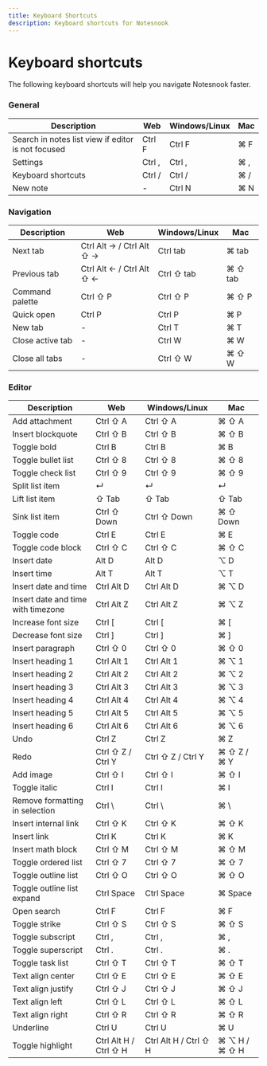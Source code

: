```yaml
---
title: Keyboard Shortcuts
description: Keyboard shortcuts for Notesnook
---
```


# Keyboard shortcuts

The following keyboard shortcuts will help you navigate Notesnook faster.

### General

| Description | Web | Windows/Linux | Mac |
| --- | --- | --- | --- |
| Search in notes list view if editor is not focused | Ctrl F | Ctrl F | ⌘ F |
| Settings | Ctrl , | Ctrl , | ⌘ , |
| Keyboard shortcuts | Ctrl / | Ctrl / | ⌘ / |
| New note | - | Ctrl N | ⌘ N |

### Navigation

| Description | Web | Windows/Linux | Mac |
| --- | --- | --- | --- |
| Next tab | Ctrl Alt → / Ctrl Alt ⇧ → | Ctrl tab | ⌘ tab |
| Previous tab | Ctrl Alt ← / Ctrl Alt ⇧ ← | Ctrl ⇧ tab | ⌘ ⇧ tab |
| Command palette | Ctrl ⇧ P | Ctrl ⇧ P | ⌘ ⇧ P |
| Quick open | Ctrl P | Ctrl P | ⌘ P |
| New tab | - | Ctrl T | ⌘ T |
| Close active tab | - | Ctrl W | ⌘ W |
| Close all tabs | - | Ctrl ⇧ W | ⌘ ⇧ W |

### Editor

| Description | Web | Windows/Linux | Mac |
| --- | --- | --- | --- |
| Add attachment | Ctrl ⇧ A | Ctrl ⇧ A | ⌘ ⇧ A |
| Insert blockquote | Ctrl ⇧ B | Ctrl ⇧ B | ⌘ ⇧ B |
| Toggle bold | Ctrl B | Ctrl B | ⌘ B |
| Toggle bullet list | Ctrl ⇧ 8 | Ctrl ⇧ 8 | ⌘ ⇧ 8 |
| Toggle check list | Ctrl ⇧ 9 | Ctrl ⇧ 9 | ⌘ ⇧ 9 |
| Split list item | ↵ | ↵ | ↵ |
| Lift list item | ⇧ Tab | ⇧ Tab | ⇧ Tab |
| Sink list item | Ctrl ⇧ Down | Ctrl ⇧ Down | ⌘ ⇧ Down |
| Toggle code | Ctrl E | Ctrl E | ⌘ E |
| Toggle code block | Ctrl ⇧ C | Ctrl ⇧ C | ⌘ ⇧ C |
| Insert date | Alt D | Alt D | ⌥ D |
| Insert time | Alt T | Alt T | ⌥ T |
| Insert date and time | Ctrl Alt D | Ctrl Alt D | ⌘ ⌥ D |
| Insert date and time with timezone | Ctrl Alt Z | Ctrl Alt Z | ⌘ ⌥ Z |
| Increase font size | Ctrl [ | Ctrl [ | ⌘ [ |
| Decrease font size | Ctrl ] | Ctrl ] | ⌘ ] |
| Insert paragraph | Ctrl ⇧ 0 | Ctrl ⇧ 0 | ⌘ ⇧ 0 |
| Insert heading 1 | Ctrl Alt 1 | Ctrl Alt 1 | ⌘ ⌥ 1 |
| Insert heading 2 | Ctrl Alt 2 | Ctrl Alt 2 | ⌘ ⌥ 2 |
| Insert heading 3 | Ctrl Alt 3 | Ctrl Alt 3 | ⌘ ⌥ 3 |
| Insert heading 4 | Ctrl Alt 4 | Ctrl Alt 4 | ⌘ ⌥ 4 |
| Insert heading 5 | Ctrl Alt 5 | Ctrl Alt 5 | ⌘ ⌥ 5 |
| Insert heading 6 | Ctrl Alt 6 | Ctrl Alt 6 | ⌘ ⌥ 6 |
| Undo | Ctrl Z | Ctrl Z | ⌘ Z |
| Redo | Ctrl ⇧ Z / Ctrl Y | Ctrl ⇧ Z / Ctrl Y | ⌘ ⇧ Z / ⌘ Y |
| Add image | Ctrl ⇧ I | Ctrl ⇧ I | ⌘ ⇧ I |
| Toggle italic | Ctrl I | Ctrl I | ⌘ I |
| Remove formatting in selection | Ctrl \ | Ctrl \ | ⌘ \ |
| Insert internal link | Ctrl ⇧ K | Ctrl ⇧ K | ⌘ ⇧ K |
| Insert link | Ctrl K | Ctrl K | ⌘ K |
| Insert math block | Ctrl ⇧ M | Ctrl ⇧ M | ⌘ ⇧ M |
| Toggle ordered list | Ctrl ⇧ 7 | Ctrl ⇧ 7 | ⌘ ⇧ 7 |
| Toggle outline list | Ctrl ⇧ O | Ctrl ⇧ O | ⌘ ⇧ O |
| Toggle outline list expand | Ctrl Space | Ctrl Space | ⌘ Space |
| Open search | Ctrl F | Ctrl F | ⌘ F |
| Toggle strike | Ctrl ⇧ S | Ctrl ⇧ S | ⌘ ⇧ S |
| Toggle subscript | Ctrl , | Ctrl , | ⌘ , |
| Toggle superscript | Ctrl . | Ctrl . | ⌘ . |
| Toggle task list | Ctrl ⇧ T | Ctrl ⇧ T | ⌘ ⇧ T |
| Text align center | Ctrl ⇧ E | Ctrl ⇧ E | ⌘ ⇧ E |
| Text align justify | Ctrl ⇧ J | Ctrl ⇧ J | ⌘ ⇧ J |
| Text align left | Ctrl ⇧ L | Ctrl ⇧ L | ⌘ ⇧ L |
| Text align right | Ctrl ⇧ R | Ctrl ⇧ R | ⌘ ⇧ R |
| Underline | Ctrl U | Ctrl U | ⌘ U |
| Toggle highlight | Ctrl Alt H / Ctrl ⇧ H | Ctrl Alt H / Ctrl ⇧ H | ⌘ ⌥ H / ⌘ ⇧ H |